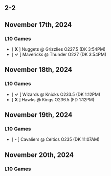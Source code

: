 
## 2-2
## November 17th, 2024
### L10 Games
* [ **X** ] Nuggets @ Grizzlies O227.5 (DK 3:54PM)
* [ **&check;** ] Mavericks @ Thunder O227 (DK 3:54PM)

## November 18th, 2024
### L10 Games
* [ **&check;** ] Wizards @ Knicks O233.5 (DK 1:12PM)
* [ **X** ] Hawks @ Kings O236.5 (FD 1:12PM)

## November 19th, 2024
### L10 Games
* [ - ] Cavaliers @ Celtics O235 (DK 11:07AM)

## November 20th, 2024
### L10 Games
